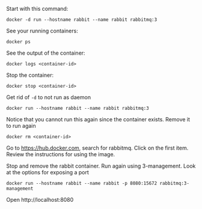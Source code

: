 Start with this command:

    docker -d run --hostname rabbit --name rabbit rabbitmq:3

See your running containers:

    docker ps

See the output of the container:

    docker logs <container-id>

Stop the container:

    docker stop <container-id>

Get rid of `-d` to not run as daemon

    docker run --hostname rabbit --name rabbit rabbitmq:3

Notice that you cannot run this again since the container exists. Remove it to run again

    docker rm <container-id>

Go to https://hub.docker.com, search for rabbitmq. Click on the first item. Review the instructions for using the image.

Stop and remove the rabbit container. Run again using 3-management. Look at the options for exposing a port

    docker run --hostname rabbit --name rabbit -p 8080:15672 rabbitmq:3-management


Open http://localhost:8080

